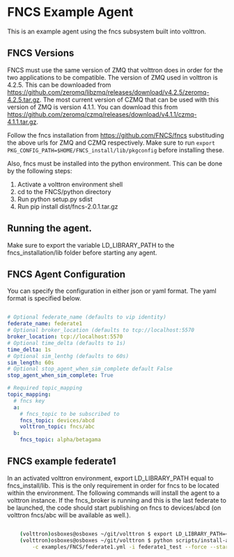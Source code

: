 # FNCS Example Agent

This is an example agent using the fncs subsystem built into volttron.

## FNCS Versions

FNCS must use the same version of ZMQ that volttron does in order for the two applications to be compatible.  The version of ZMQ used in volttron is 4.2.5.  This can be downloaded from 
https://github.com/zeromq/libzmq/releases/download/v4.2.5/zeromq-4.2.5.tar.gz.  The most current version
of CZMQ that can be used with this version of ZMQ is version 4.1.1.  You can download this from
https://github.com/zeromq/czmq/releases/download/v4.1.1/czmq-4.1.1.tar.gz.

Follow the fncs installation from https://github.com/FNCS/fncs substituding the above urls for 
ZMQ and CZMQ respectively. Make sure to run `export PKG_CONFIG_PATH=$HOME/FNCS_install/lib/pkgconfig` before installing these.

Also, fncs must be installed into the python environment.  This can be done by the following steps:

1. Activate a volttron environment shell
1. cd to the FNCS/python directory
1. Run python setup.py sdist
1. Run pip install dist/fncs-2.0.1.tar.gz


## Running the agent.

Make sure to export the variable LD_LIBRARY_PATH to the fncs_installation/lib folder before
starting any agent.

## FNCS Agent Configuration

You can specify the configuration in either json or yaml format.  The yaml format is specified
below. 

```` yml

# Optional federate_name (defaults to vip identity)
federate_name: federate1
# Optional broker_location (defaults to tcp://localhost:5570
broker_location: tcp://localhost:5570
# Optional time_delta (defaults to 1s)
time_delta: 1s
# Optional sim_lenthg (defaults to 60s)
sim_length: 60s
# Optional stop_agent_when_sim_complete default False
stop_agent_when_sim_complete: True

# Required topic_mapping
topic_mapping:
  # fncs key
  a:
    # fncs_topic to be subscribed to
    fncs_topic: devices/abcd
    volttron_topic: fncs/abc
  b:
    fncs_topic: alpha/betagama

````

## FNCS example federate1

In an activated volttron environment, export LD_LIBRARY_PATH equal to fncs_install/lib.  This is
the only requirement in order for fncs to be located within the environment.  The following
commands will install the agent to a volttron instance.  If the fncs_broker is running
and this is the last federate to be launched, the code should start publishing on fncs to 
devices/abcd (on volttron fncs/abc will be available as well.).

````bash

    (volttron)osboxes@osboxes ~/git/volttron $ export LD_LIBRARY_PATH=<fncs_install>/lib
    (volttron)osboxes@osboxes ~/git/volttron $ python scripts/install-agent.py -s examples/FNCS \
        -c examples/FNCS/federate1.yml -i federate1_test --force --start   

````

